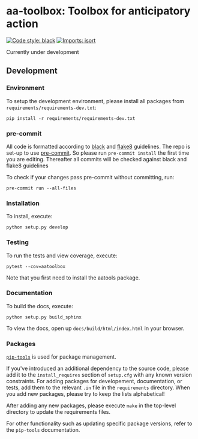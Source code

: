 # aa-toolbox: Toolbox for anticipatory action

[![Code style: black](https://img.shields.io/badge/code%20style-black-000000.svg)](https://github.com/psf/black)
[![Imports: isort](https://img.shields.io/badge/%20imports-isort-%231674b1?style=flat&labelColor=ef8336)](https://pycqa.github.io/isort/)

Currently under development

## Development

### Environment

To setup the development environment, please install all packages from `requirements/requirements-dev.txt`:
```
pip install -r requirements/requirements-dev.txt
```

### pre-commit
All code is formatted according to
[black](https://github.com/psf/black) and
[flake8](https://flake8.pycqa.org/en/latest/) guidelines.
The repo is set-up to use
[pre-commit](https://github.com/pre-commit/pre-commit).
So please run `pre-commit install` the first time you are editing.
Thereafter all commits will be checked against black and flake8 guidelines

To check if your changes pass pre-commit without committing, run:
```
pre-commit run --all-files
```

### Installation

To install, execute:
```
python setup.py develop
```

### Testing

To run the tests and view coverage, execute:
```
pytest --cov=aatoolbox
```
Note that you first need to install the aatools package.

### Documentation

To build the docs, execute:
```
python setup.py build_sphinx
```
To view the docs, open up `docs/build/html/index.html` in your browser.

### Packages

[`pip-tools`](https://github.com/jazzband/pip-tools)
is used for package management.

If you've introduced an additional dependency to the source code,
please add it to the `install_requires` section of `setup.cfg` with any known
version constraints.
For adding packages for developement, documentation, or tests, add them to the relevant
`.in` file in the `requirements` directory.
When you add new packages, please try to keep the lists alphabetical!

After adding any new packages, please execute `make` in the top-level directory
to update the requirements files.

For other functionality such as updating specific package versions, refer to the
`pip-tools` documentation.
